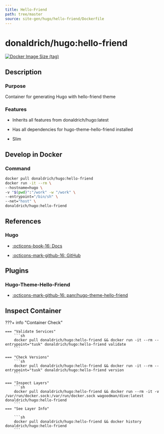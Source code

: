```yaml
---
title: Hello-Friend
path: tree/master
source: site-gen/hugo/hello-friend/Dockerfile
---
```


# donaldrich/hugo:hello-friend

[![Docker Image Size (tag)](https://img.shields.io/docker/image-size/donaldrich/hugo/hello-friend?color=blue&label=size&logo=docker&style=flat-square)](https://hub.docker.com/r/donaldrich/hugo/hello-friend)

## Description

### Purpose

Container for generating Hugo with hello-friend theme

### Features

- Inherits all features from donaldrich/hugo:latest

- Has all dependencies for hugo-theme-hello-friend installed

- Slim

## Develop in Docker

### Command

```sh
docker pull donaldrich/hugo:hello-friend
docker run -it --rm \
--hostname=hugo \
-v "$(pwd)":"/work" -w "/work" \
--entrypoint="/bin/sh" \
--net="host" \
donaldrich/hugo:hello-friend
```

## References

### Hugo

- [:octicons-book-16: Docs](https://gohugo.io)

- [:octicons-mark-github-16: GitHub](https://github.com/gohugoio/hugo)

## Plugins

### Hugo-Theme-Hello-Friend

- [:octicons-mark-github-16: panr/hugo-theme-hello-friend](https://github.com/panr/hugo-theme-hello-friend)

## Inspect Container

???+ info "Container Check"

    === "Validate Services"
        ```sh
        docker pull donaldrich/hugo:hello-friend && docker run -it --rm --entrypoint="tusk" donaldrich/hugo:hello-friend validate
        ```

    === "Check Versions"
        ```sh
        docker pull donaldrich/hugo:hello-friend && docker run -it --rm --entrypoint="tusk" donaldrich/hugo:hello-friend version
        ```

    === "Inspect Layers"
        ```sh
        docker pull donaldrich/hugo:hello-friend && docker run --rm -it -v /var/run/docker.sock:/var/run/docker.sock wagoodman/dive:latest donaldrich/hugo:hello-friend
        ```
    === "See Layer Info"

        ```sh
        docker pull donaldrich/hugo:hello-friend && docker history donaldrich/hugo:hello-friend
        ```
